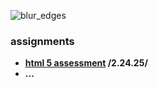 ![blur_edges](https://github.com/user-attachments/assets/e7c07eff-efb3-440f-a611-5e0766037290)

### assignments
* **[__html 5 assessment__](https://ercarle.github.io/ifsc-1310/assignments/html5assessment.html) /2.24.25/**
* **...**
